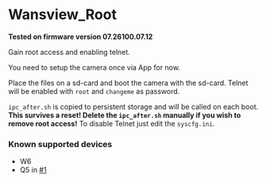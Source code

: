 # Wansview_Root

**Tested on firmware version 07.26100.07.12**

Gain root access and enabling telnet.

You need to setup the camera once via App for now.

Place the files on a sd-card and boot the camera with the sd-card.
Telnet will be enabled with `root` and `changeme` as password.

`ipc_after.sh` is copied to persistent storage and will be called on each boot.
**This survives a reset! Delete the `ipc_after.sh` manually if you wish to remove root access!**
To disable Telnet just edit the `syscfg.ini`.


### Known supported devices

- W6
- Q5 in [#1](https://github.com/R1N4x/Wansview_Root/issues/1#issue-1160272509) 
